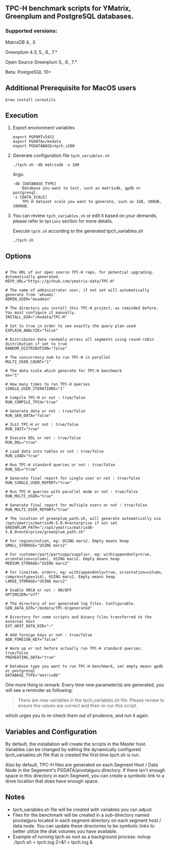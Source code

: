 
## TPC-H benchmark scripts for YMatrix, Greenplum and PostgreSQL databases.

### Supported versions:
MatrixDB 4.*, 5.*

Greenplum 4.3, 5.*, 6.*, 7.*

Open Source Greenplum 5.*, 6.*, 7.*

Beta: PostgreSQL 10+

## Additional Prerequisite for MacOS users
```shell
brew install coreutils
```

## Execution
1. Export environment variables 
    ```
    export PGPORT=5432
    export PGDATA=/mxdata
    export PGDATABASE=tpch_s100
    ```
2. Generate configuration file `tpch_variables.sh`  
    ```
    ./tpch.sh -db matrixdb -s 100
    ```
    Args:
    ```
    -db [DATABASE_TYPE] 
        Database you want to test, such as matrixdb, gpdb or postgresql.
    -s [DATA_SCALE]
        TPC-H dataset scale you want to generate, such as 1GB, 100GB, 1000GB.
    ```
2. You can review `tpch_variables.sh` or edit it based on your demands, please refer to `Options` section for more details.

    Execute `tpch.sh` according to the generated tpch_variables.sh
   ```
   ./tpch.sh
   ```

 
## Options
```shell

# The URL of our open source TPC-H repo, for potential upgrading. Automatically generated.
REPO_URL="https://github.com/ymatrix-data/TPC-H"

# The name of administrator user, if not set will automatically generate from 'whoami'
ADMIN_USER="mxadmin"

# The directory you install this TPC-H project, as reminded before. You must configure it manually.
INSTALL_DIR="/mxdata/TPC-H"

# Set to true in order to see exactly the query plan used
EXPLAIN_ANALYZE="false"

# Distributes data randomly across all segments using round-robin distribution if set to true
RANDOM_DISTRIBUTION="false"

# The concurrency num to run TPC-H in parallel
MULTI_USER_COUNT="1"

# The data scale which generate for TPC-H benchmark
mx="1"

# How many times to run TPC-H queries
SINGLE_USER_ITERATIONS="1"

# Compile TPC-H or not : true/false
RUN_COMPILE_TPCH="true"

# Generate data or not : true/false
RUN_GEN_DATA="false"

# Init TPC-H or not : true/false
RUN_INIT="true"

# Execute DDL or not : true/false
RUN_DDL="true"

# Load data into tables or not : true/false
RUN_LOAD="true"

# Run TPC-H standard queries or not : true/false
RUN_SQL="true"

# Generate final report for single user or not : true/false
RUN_SINGLE_USER_REPORT="true"

# Run TPC-H queries with parallel mode or not : true/false
RUN_MULTI_USER="true"

# Generate final report for multiple users or not : true/false
RUN_MULTI_USER_REPORT="true"

# The location of greenplum_path.sh, will generate automatically via /opt/ymatrix/matrixdb-5.0.0+enterprise if not set
GREENPLUM_PATH="//opt/ymatrix/matrixdb-5.0.0+enterprise/greenplum_path.sh"

# For region/nation, eg: USING mars2. Empty means heap
SMALL_STORAGE="USING mars2"

# For customer/part/partsupp/supplier, eg: with(appendonly=true, orientation=column), USING mars2. Empty means heap
MEDIUM_STORAGE="USING mars2"

# For lineitem, orders, eg: with(appendonly=true, orientation=column, compresstype=1z4), USING mars2. Empty means heap
LARGE_STORAGE="USING mars2"

# Enable ORCA or not : ON/OFF
OPTIMIZER="off"

# The directory of our generated log files. Configurable.
GEN_DATA_DIR="/mxdata/TPC-H/generated"

# Directory for some scripts and binary files transferred to the external host
EXT_HOST_DATA_DIR="~"

# Add foreign keys or not : true/false
ADD_FOREIGN_KEY="false"

# Warm up or not before actually run TPC-H standard queries: true/false
PREHEATING_DATA="true"

# Database type you want to run TPC-H benchmark, set empty means gpdb or postgresql
DATABASE_TYPE="matrixdb"
```

One more thing to remark: 
Every time new parameter(s) are generated, you will see a reminder
as following:
> There are new variables in the tpch_variables.sh file.  Please review to ensure the values are correct and then re-run this script.

which urges you to re-check them out of prudence, and run it again.

## Variables and Configuration
By default, the installation will create the scripts in the Master host. 
Variables can be changed by editing the dynamically configured tpch_variables.sh file
that is created the first time tpch.sh is run.  

Also by default, TPC-H files are generated on each Segment Host / Data Node in the 
Segement's PGDATA/pivotalguru directory.  If there isn't enough space in this directory
in each Segment, you can create a symbolic link to a drive location that does have 
enough space.

## Notes
- tpch_variables.sh file will be created with variables you can adjust
- Files for the benchmark will be created in a sub-directory named pivotalguru located 
in each segment directory on each segment host / data node.
You can update these directories to be symbolic links to better utilize the disk 
volumes you have available.
- Example of running tpch as root as a background process:
nohup ./tpch.sh > tpch.log 2>&1 < tpch.log &
